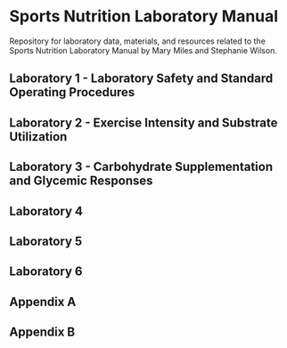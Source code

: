 # Sports Nutrition Laboratory Manual
Repository for laboratory data, materials, and resources related to the Sports Nutrition Laboratory Manual by Mary Miles and Stephanie Wilson.

## Laboratory 1 - Laboratory Safety and Standard Operating Procedures

## Laboratory 2 - Exercise Intensity and Substrate Utilization

## Laboratory 3 - Carbohydrate Supplementation and Glycemic Responses

## Laboratory 4

## Laboratory 5

## Laboratory 6

## Appendix A

## Appendix B


